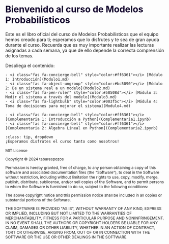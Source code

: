 # <span style="color:#10002B; font-weight: bold;">Bienvenido al curso de Modelos Probabilísticos</span>

Este es el libro oficial del curso de Modelos Probabilísticos que el equipo hemos creado para ti; esperamos que lo disfrutes y te sea de gran ayuda durante el curso. Recuerda que es muy importante realizar las lecturas asignadas a cada semana, ya que de ello depende la correcta comprensión de los temas. 

Despliega el contenido:

```{dropdown} Módulos: Lecturas Semanales
- <i class="fas fa-concierge-bell" style="color:#ff6361"></i> [Módulo 1: Introducción](Modulo1.md)
- <i class="fas fa-object-ungroup" style="color:#bc5090"></i> [Módulo 2: De un sistema real a un modelo](Modulo2.md)
- <i class="fas fa-pen-ruler" style="color:#58508d"></i> [Módulo 3: Medir el sistema a través del modelo](Modulo3.md)
- <i class="fas fa-lightbulb" style="color:#003f5c"></i> [Módulo 4: Toma de decisiones para mejorar el sistema](Modulo4.md)
```

```{dropdown} Módulos: Complementarias
- <i class="fas fa-concierge-bell" style="color:#ff6361"></i> [Complementaria 1: Introducción a Python](Complementaria1.ipynb)
- <i class="fas fa-concierge-bell" style="color:#ff6361"></i> [Complementaria 2: Álgebra Lineal en Python](Complementaria2.ipynb)
```

```{admonition} Haz click acá!
:class: tip, dropdown
¡Esperamos disfrutes el curso tanto como nosotros!
```

<span style="font-size:12px;"> 
MIT License

Copyright ©  2024 tabarespozos

Permission is hereby granted, free of charge, to any person obtaining a copy
of this software and associated documentation files (the "Software"), to deal
in the Software without restriction, including without limitation the rights
to use, copy, modify, merge, publish, distribute, sublicense, and/or sell
copies of the Software, and to permit persons to whom the Software is
furnished to do so, subject to the following conditions:

The above copyright notice and this permission notice shall be included in all
copies or substantial portions of the Software.

THE SOFTWARE IS PROVIDED "AS IS", WITHOUT WARRANTY OF ANY KIND, EXPRESS OR
IMPLIED, INCLUDING BUT NOT LIMITED TO THE WARRANTIES OF MERCHANTABILITY,
FITNESS FOR A PARTICULAR PURPOSE AND NONINFRINGEMENT. IN NO EVENT SHALL THE
AUTHORS OR COPYRIGHT HOLDERS BE LIABLE FOR ANY CLAIM, DAMAGES OR OTHER
LIABILITY, WHETHER IN AN ACTION OF CONTRACT, TORT OR OTHERWISE, ARISING FROM,
OUT OF OR IN CONNECTION WITH THE SOFTWARE OR THE USE OR OTHER DEALINGS IN THE
SOFTWARE.
</span>
